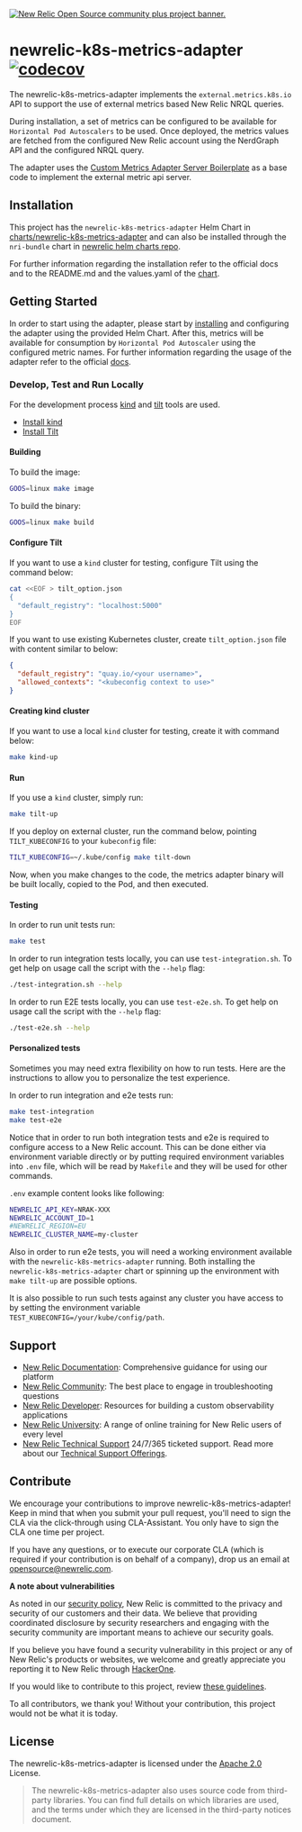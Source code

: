 <a href="https://opensource.newrelic.com/oss-category/#community-plus"><picture><source media="(prefers-color-scheme: dark)" srcset="https://github.com/newrelic/opensource-website/raw/main/src/images/categories/dark/Community_Plus.png"><source media="(prefers-color-scheme: light)" srcset="https://github.com/newrelic/opensource-website/raw/main/src/images/categories/Community_Plus.png"><img alt="New Relic Open Source community plus project banner." src="https://github.com/newrelic/opensource-website/raw/main/src/images/categories/Community_Plus.png"></picture></a>

# newrelic-k8s-metrics-adapter [![codecov](https://codecov.io/gh/newrelic/newrelic-k8s-metrics-adapter/graph/badge.svg?token=P5WVUPZ6US)](https://codecov.io/gh/newrelic/newrelic-k8s-metrics-adapter)

The newrelic-k8s-metrics-adapter implements the `external.metrics.k8s.io` API to support the use of external metrics based New Relic NRQL queries. 

During installation, a set of metrics can be configured to be available for `Horizontal Pod Autoscalers` to be used. Once deployed, the metrics values are fetched from the configured New Relic account using the NerdGraph API and the configured NRQL query.

The adapter uses the [Custom Metrics Adapter Server Boilerplate](https://github.com/kubernetes-sigs/custom-metrics-apiserver) as a base code to implement the external metric api server.


## Installation

This project has the `newrelic-k8s-metrics-adapter` Helm Chart in [charts/newrelic-k8s-metrics-adapter](https://github.com/newrelic/newrelic-k8s-metrics-adapter/tree/main/charts/newrelic-k8s-metrics-adapter) and can also be installed through the `nri-bundle` chart in [newrelic helm charts repo](https://github.com/newrelic/helm-charts).

For further information regarding the installation refer to the official docs and to the README.md and the values.yaml of the [chart](https://github.com/newrelic/newrelic-k8s-metrics-adapter/tree/main/charts/newrelic-k8s-metrics-adapter).

## Getting Started

In order to start using the adapter, please start by [installing](#Installation) and configuring the adapter using the provided Helm Chart. After this, metrics will be available for consumption by `Horizontal Pod Autoscaler` using the configured metric names. For further information regarding the usage of the adapter refer to the official [docs](https://docs.newrelic.com/docs/integrations/kubernetes-integration/installation/).

### Develop, Test and Run Locally

For the development process [kind](https://kind.sigs.k8s.io) and [tilt](https://tilt.dev/) tools are used.

* [Install kind](https://kind.sigs.k8s.io/docs/user/quick-start/#installation)
* [Install Tilt](https://docs.tilt.dev/install.html)

#### Building

To build the image:
```sh
GOOS=linux make image
```

To build the binary:
```sh
GOOS=linux make build
```

#### Configure Tilt

If you want to use a `kind` cluster for testing, configure Tilt using the command below:

```sh
cat <<EOF > tilt_option.json
{
  "default_registry": "localhost:5000"
}
EOF
```

If you want to use existing Kubernetes cluster, create `tilt_option.json` file with content similar to below:

```json
{
  "default_registry": "quay.io/<your username>",
  "allowed_contexts": "<kubeconfig context to use>"
}
```

#### Creating kind cluster

If you want to use a local `kind` cluster for testing, create it with command below:

```sh
make kind-up
```

#### Run

If you use a `kind` cluster, simply run:

```sh
make tilt-up
```

If you deploy on external cluster, run the command below, pointing `TILT_KUBECONFIG` to your `kubeconfig` file:

```sh
TILT_KUBECONFIG=~/.kube/config make tilt-down
```

Now, when you make changes to the code, the metrics adapter binary will be built locally, copied to the Pod, and then executed.

#### Testing

In order to run unit tests run:
```sh
make test
```
In order to run integration tests locally, you can use `test-integration.sh`. To get help on usage call the script with the `--help` flag:
```sh
./test-integration.sh --help
```
In order to run E2E tests locally, you can use `test-e2e.sh`. To get help on usage call the script with the `--help` flag:
```sh
./test-e2e.sh --help
```

#### Personalized tests
Sometimes you may need extra flexibility on how to run tests. Here are the instructions to allow you to personalize the test experience.

In order to run integration and e2e tests run:

```sh
make test-integration
make test-e2e
```

Notice that in order to run both integration tests and e2e is required to configure access to a New Relic account. This can be done either via environment variable directly or by putting required environment variables into `.env` file, which will be read by `Makefile` and they will be used for other commands.

`.env` example content looks like following:
```sh
NEWRELIC_API_KEY=NRAK-XXX
NEWRELIC_ACCOUNT_ID=1
#NEWRELIC_REGION=EU
NEWRELIC_CLUSTER_NAME=my-cluster
```

Also in order to run e2e tests, you will need a working environment available with the `newrelic-k8s-metrics-adapter` running. Both installing the `newrelic-k8s-metrics-adapter` chart or spinning up the environment with `make tilt-up` are possible options.

It is also possible to run such tests against any cluster you have access to by setting the environment variable `TEST_KUBECONFIG=/your/kube/config/path`. 
## Support

* [New Relic Documentation](https://docs.newrelic.com): Comprehensive guidance for using our platform
* [New Relic Community](https://forum.newrelic.com/): The best place to engage in troubleshooting questions
* [New Relic Developer](https://developer.newrelic.com/): Resources for building a custom observability applications
* [New Relic University](https://learn.newrelic.com/): A range of online training for New Relic users of every level
* [New Relic Technical Support](https://support.newrelic.com/) 24/7/365 ticketed support. Read more about our [Technical Support Offerings](https://docs.newrelic.com/docs/licenses/license-information/general-usage-licenses/support-plan).

## Contribute

We encourage your contributions to improve newrelic-k8s-metrics-adapter! Keep in mind that when you submit your pull request, you'll need to sign the CLA via the click-through using CLA-Assistant. You only have to sign the CLA one time per project.

If you have any questions, or to execute our corporate CLA (which is required if your contribution is on behalf of a company), drop us an email at opensource@newrelic.com.

**A note about vulnerabilities**

As noted in our [security policy](../../security/policy), New Relic is committed to the privacy and security of our
customers and their data. We believe that providing coordinated disclosure by security researchers and engaging with
the security community are important means to achieve our security goals.

If you believe you have found a security vulnerability in this project or any of New Relic's products or websites,
we welcome and greatly appreciate you reporting it to New Relic through [HackerOne](https://hackerone.com/newrelic).

If you would like to contribute to this project, review [these guidelines](./CONTRIBUTING.md).

To all contributors, we thank you!  Without your contribution, this project would not be what it is today.
## License
The newrelic-k8s-metrics-adapter is licensed under the [Apache 2.0](http://apache.org/licenses/LICENSE-2.0.txt) License.

> The newrelic-k8s-metrics-adapter also uses source code from third-party libraries. 
> You can find full details on which libraries are used, and the terms under which they are licensed in the third-party 
> notices document.
